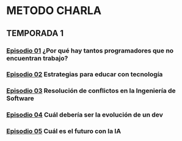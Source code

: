 # METODO CHARLA

## TEMPORADA 1

### [**Episodio 01**](./1-Episodio/) ¿Por qué hay tantos programadores que no encuentran trabajo?

### [**Episodio 02**](./2-Episodio/) Estrategias para educar con tecnología

### [**Episodio 03**](./3-Episodio/) Resolución de conflictos en la Ingeniería de Software

### [**Episodio 04**](./4-Episodio/) Cuál debería ser la evolución de un dev

### [**Episodio 05**](./5-Episodio/) Cuál es el futuro con la IA
